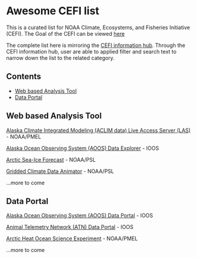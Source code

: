 # Awesome CEFI list

This is a curated list for NOAA Climate, Ecosystems, and Fisheries Initiative (CEFI). 
The Goal of the CEFI can be viewed [here](https://www.fisheries.noaa.gov/topic/climate-change/climate,-ecosystems,-and-fisheries)

The complete list here is mirroring the [CEFI information hub](https://psl.noaa.gov/data/fisheries/). Through the CEFI information hub, user are able to applied filter and search text to narrow down the list to the related category. 

## Contents
- [Web based Analysis Tool](#analysis_tool)
- [Data Portal](#data_portal)

## Web based Analysis Tool
[Alaska Climate Integrated Modeling (ACLIM data) Live Access Server (LAS)](https://data.pmel.noaa.gov/aclim/las/UI.html) - NOAA/PMEL

[Alaska Ocean Observing System (AOOS) Data Explorer](http://portal.aoos.org/) - IOOS

[Arctic Sea-Ice Forecast](https://psl.noaa.gov/forecasts/seaice/) - NOAA/PSL

[Gridded Climate Data Animator](https://psl.noaa.gov/data/animation/) - NOAA/PSL

...more to come


## Data Portal
[Alaska Ocean Observing System (AOOS) Data Portal](http://portal.aoos.org/) - IOOS

[Animal Telemetry Network (ATN) Data Portal](https://portal.atn.ioos.us/) - IOOS

[Arctic Heat Ocean Science Experiment](https://data.pmel.noaa.gov/alamo/erddap/index.html) - NOAA/PMEL 

...more to come